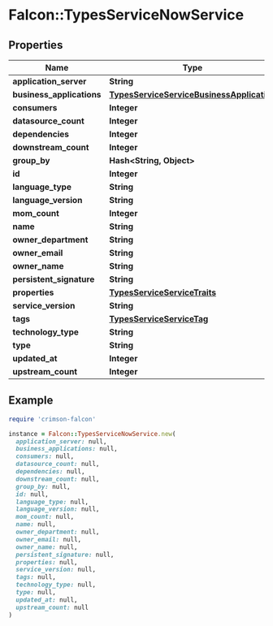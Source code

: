 # Falcon::TypesServiceNowService

## Properties

| Name | Type | Description | Notes |
| ---- | ---- | ----------- | ----- |
| **application_server** | **String** |  |  |
| **business_applications** | [**TypesServiceServiceBusinessApplication**](TypesServiceServiceBusinessApplication.md) |  |  |
| **consumers** | **Integer** |  |  |
| **datasource_count** | **Integer** |  |  |
| **dependencies** | **Integer** |  |  |
| **downstream_count** | **Integer** |  |  |
| **group_by** | **Hash&lt;String, Object&gt;** |  |  |
| **id** | **Integer** |  |  |
| **language_type** | **String** |  |  |
| **language_version** | **String** |  |  |
| **mom_count** | **Integer** |  |  |
| **name** | **String** |  |  |
| **owner_department** | **String** |  |  |
| **owner_email** | **String** |  |  |
| **owner_name** | **String** |  |  |
| **persistent_signature** | **String** |  |  |
| **properties** | [**TypesServiceServiceTraits**](TypesServiceServiceTraits.md) |  |  |
| **service_version** | **String** |  |  |
| **tags** | [**TypesServiceServiceTag**](TypesServiceServiceTag.md) |  |  |
| **technology_type** | **String** |  |  |
| **type** | **String** |  |  |
| **updated_at** | **Integer** |  |  |
| **upstream_count** | **Integer** |  |  |

## Example

```ruby
require 'crimson-falcon'

instance = Falcon::TypesServiceNowService.new(
  application_server: null,
  business_applications: null,
  consumers: null,
  datasource_count: null,
  dependencies: null,
  downstream_count: null,
  group_by: null,
  id: null,
  language_type: null,
  language_version: null,
  mom_count: null,
  name: null,
  owner_department: null,
  owner_email: null,
  owner_name: null,
  persistent_signature: null,
  properties: null,
  service_version: null,
  tags: null,
  technology_type: null,
  type: null,
  updated_at: null,
  upstream_count: null
)
```

